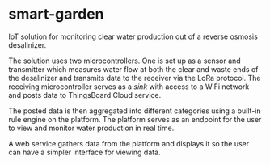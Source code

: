# smart-garden
IoT solution for monitoring clear water production out of a reverse osmosis desalinizer.

The solution uses two microcontrollers. One is set up as a sensor and transmitter which measures water flow at both the clear and waste ends of the desalinizer and transmits data to the receiver via the LoRa protocol. The receiving microcontroller serves as a _sink_ with access to a WiFi network and posts data to ThingsBoard Cloud service.

The posted data is then aggregated into different categories using a built-in rule engine on the platform. The platform serves as an endpoint for the user to view and monitor water production in real time.

A web service gathers data from the platform and displays it so the user can have a simpler interface for viewing data.
